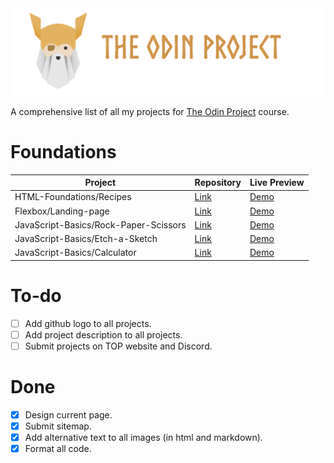 <img src="toplogo.png" class="center">

A comprehensive list of all my projects for 
[The Odin Project](https://www.theodinproject.com/) course. 

# Foundations

| Project | Repository| Live Preview|                        
|---------|--------|---------|
|HTML-Foundations/Recipes| [Link](https://github.com/creme332/my-odin-projects/tree/main/odin-recipes)     |   [Demo](https://creme332.github.io/my-odin-projects/odin-recipes/) |
|Flexbox/Landing-page| [Link](https://github.com/creme332/my-odin-projects/tree/main/landing-page)     |   [Demo](https://creme332.github.io/my-odin-projects/landing-page/) |
|JavaScript-Basics/Rock-Paper-Scissors| [Link](https://github.com/creme332/my-odin-projects/tree/main/rps-game)     |   [Demo](https://creme332.github.io/my-odin-projects/rps-game/) |
|JavaScript-Basics/Etch-a-Sketch| [Link](https://github.com/creme332/my-odin-projects/tree/main/etch-a-sketch)     |   [Demo](https://creme332.github.io/my-odin-projects/etch-a-sketch/) |
|JavaScript-Basics/Calculator| [Link](https://github.com/creme332/my-odin-projects/tree/main/calculator)    |   [Demo](https://creme332.github.io/my-odin-projects/calculator/) |

# To-do
- [ ] Add github logo to all projects.
- [ ] Add project description to all projects.
- [ ] Submit projects on TOP website and Discord.

# Done
- [x] Design current page.
- [x] Submit sitemap.
- [x] Add alternative text to all images (in html and markdown).
- [x] Format all code.

